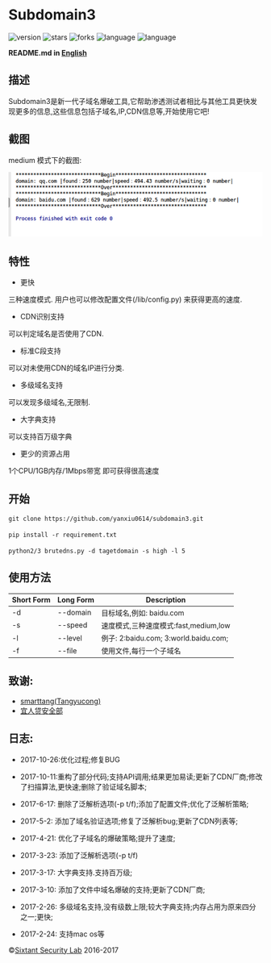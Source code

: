 # Subdomain3

![version](https://img.shields.io/badge/version-2.0-green.svg) ![stars](https://img.shields.io/github/stars/yanxiu0614/subdomain3.svg) ![forks](https://img.shields.io/github/forks/yanxiu0614/subdomain3.svg)  ![language](https://img.shields.io/badge/language-python2%2B-green.svg) ![language](https://img.shields.io/badge/language-python3%2B-green.svg)

**README.md in [English](https://github.com/yanxiu0614/subdomain3/blob/master/README.md)**

## 描述
Subdomain3是新一代子域名爆破工具,它帮助渗透测试者相比与其他工具更快发现更多的信息,这些信息包括子域名,IP,CDN信息等,开始使用它吧!

## 截图
medium 模式下的截图:

![](screenshot.png)

## 特性
* 更快

三种速度模式. 用户也可以修改配置文件(/lib/config.py) 来获得更高的速度.
* CDN识别支持

可以判定域名是否使用了CDN.
* 标准C段支持

可以对未使用CDN的域名IP进行分类.
* 多级域名支持

可以发现多级域名,无限制.
* 大字典支持

可以支持百万级字典
* 更少的资源占用

1个CPU/1GB内存/1Mbps带宽 即可获得很高速度

## 开始

```
git clone https://github.com/yanxiu0614/subdomain3.git

pip install -r requirement.txt

python2/3 brutedns.py -d tagetdomain -s high -l 5
```
## 使用方法

Short Form    | Long Form     | Description
------------- | ------------- |-------------
-d            | --domain      | 目标域名,例如: baidu.com
-s            | --speed  | 速度模式,三种速度模式:fast,medium,low
-l            | --level       | 例子: 2:baidu.com; 3:world.baidu.com;
-f            | --file        | 使用文件,每行一个子域名


## 致谢:

- <a href="https://github.com/smarttang" target="view_window">smarttang(Tangyucong)</a>
- <a href="https://security.yirendai.com/" target="view_window">宜人贷安全部</a>


## 日志:

- 2017-10-26:优化过程;修复BUG

- 2017-10-11:重构了部分代码;支持API调用;结果更加易读;更新了CDN厂商;修改了扫描算法,更快速;删除了验证域名脚本;

- 2017-6-17: 删除了泛解析选项(-p t/f);添加了配置文件;优化了泛解析策略;

- 2017-5-2: 添加了域名验证选项;修复了泛解析bug;更新了CDN列表等;

- 2017-4-21: 优化了子域名的爆破策略;提升了速度;

- 2017-3-23: 添加了泛解析选项(-p t/f)

- 2017-3-17: 大字典支持.支持百万级;

- 2017-3-10: 添加了文件中域名爆破的支持;更新了CDN厂商;

- 2017-2-26: 多级域名支持,没有级数上限;较大字典支持;内存占用为原来四分之一;更快;

- 2017-2-24: 支持mac os等


&copy;<a href="https://github.com/sixtant" target="_blank">Sixtant Security Lab</a> 2016-2017
